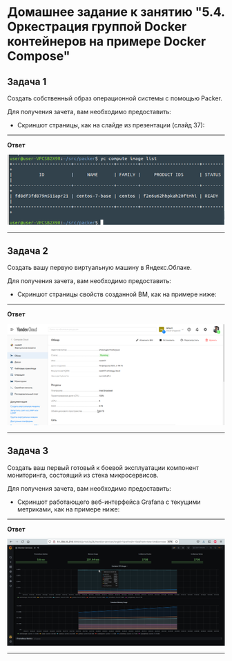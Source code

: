 # Домашнее задание к занятию "5.4. Оркестрация группой Docker контейнеров на примере Docker Compose"



## Задача 1

Создать собственный образ операционной системы с помощью Packer.

Для получения зачета, вам необходимо предоставить:
- Скриншот страницы, как на слайде из презентации (слайд 37):

---

**Ответ**

![Задача 1](/HomeWork/virt-homeworks/05-virt-04-docker-compose/img/1.png)

---

## Задача 2

Создать вашу первую виртуальную машину в Яндекс.Облаке.

Для получения зачета, вам необходимо предоставить:
- Скриншот страницы свойств созданной ВМ, как на примере ниже:

---

**Ответ**

![Задача 2](/HomeWork/virt-homeworks/05-virt-04-docker-compose/img/2.png)

---

## Задача 3

Создать ваш первый готовый к боевой эксплуатации компонент мониторинга, состоящий из стека микросервисов.

Для получения зачета, вам необходимо предоставить:
- Скриншот работающего веб-интерфейса Grafana с текущими метриками, как на примере ниже:

---

**Ответ**

![Задача 3](/HomeWork/virt-homeworks/05-virt-04-docker-compose/img/3.png)

---
